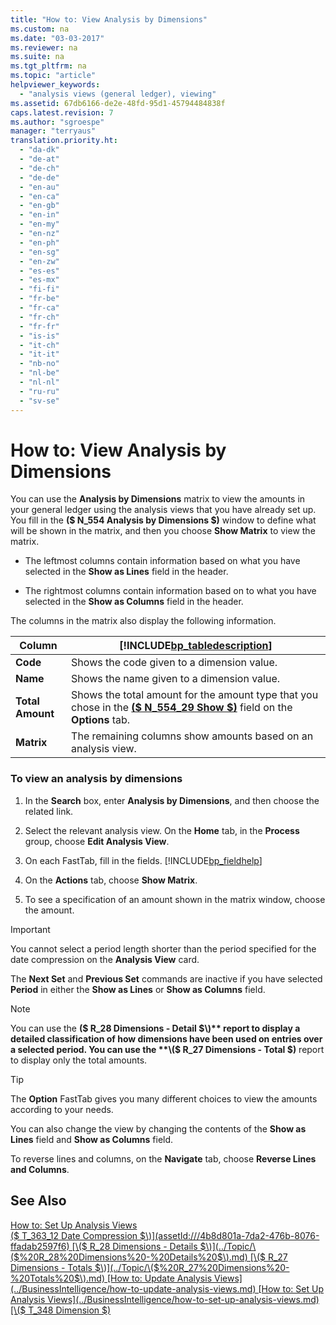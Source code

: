 ```yaml
---
title: "How to: View Analysis by Dimensions"
ms.custom: na
ms.date: "03-03-2017"
ms.reviewer: na
ms.suite: na
ms.tgt_pltfrm: na
ms.topic: "article"
helpviewer_keywords: 
  - "analysis views (general ledger), viewing"
ms.assetid: 67db6166-de2e-48fd-95d1-45794484838f
caps.latest.revision: 7
ms.author: "sgroespe"
manager: "terryaus"
translation.priority.ht: 
  - "da-dk"
  - "de-at"
  - "de-ch"
  - "de-de"
  - "en-au"
  - "en-ca"
  - "en-gb"
  - "en-in"
  - "en-my"
  - "en-nz"
  - "en-ph"
  - "en-sg"
  - "en-zw"
  - "es-es"
  - "es-mx"
  - "fi-fi"
  - "fr-be"
  - "fr-ca"
  - "fr-ch"
  - "fr-fr"
  - "is-is"
  - "it-ch"
  - "it-it"
  - "nb-no"
  - "nl-be"
  - "nl-nl"
  - "ru-ru"
  - "sv-se"
---
```

# How to: View Analysis by Dimensions
You can use the **Analysis by Dimensions** matrix to view the amounts in your general ledger using the analysis views that you have already set up. You fill in the **\($ N\_554 Analysis by Dimensions $\)** window to define what will be shown in the matrix, and then you choose **Show Matrix** to view the matrix.  
  
-   The leftmost columns contain information based on what you have selected in the **Show as Lines** field in the header.  
  
-   The rightmost columns contain information based on to what you have selected in the **Show as Columns** field in the header.  
  
 The columns in the matrix also display the following information.  
  
|**Column**|[!INCLUDE[bp_tabledescription](../ApplicationDesign/includes/bp_tabledescription_md.md)]|  
|----------------|---------------------------------------|  
|**Code**|Shows the code given to a dimension value.|  
|**Name**|Shows the name given to a dimension value.|  
|**Total Amount**|Shows the total amount for the amount type that you chose in the **[\($ N\_554\_29 Show $\)](assetId:///37df8884-b937-46b7-a3a7-8b902a59b65f)** field on the **Options** tab.|  
|**Matrix**|The remaining columns show amounts based on an analysis view.|  
  
### To view an analysis by dimensions  
  
1.  In the **Search** box, enter **Analysis by Dimensions**, and then choose the related link.  
  
2.  Select the relevant analysis view. On the **Home** tab, in the **Process** group, choose **Edit Analysis View**.  
  
3.  On each FastTab, fill in the fields. [!INCLUDE[bp_fieldhelp]()]  
  
4.  On the **Actions** tab, choose **Show Matrix**.  
  
5.  To see a specification of an amount shown in the matrix window, choose the amount.  
  
> [!IMPORTANT]  
>  You cannot select a period length shorter than the period specified for the date compression on the **Analysis View** card.  
>   
>  The **Next Set** and **Previous Set** commands are inactive if you have selected **Period** in either the **Show as Lines** or **Show as Columns** field.  
  
> [!NOTE]  
>  You can use the **\($ R\_28 Dimensions \- Detail $\)** report to display a detailed classification of how dimensions have been used on entries over a selected period. You can use the **\($ R\_27 Dimensions \- Total $\)** report to display only the total amounts.  
  
> [!TIP]  
>  The **Option** FastTab gives you many different choices to view the amounts according to your needs.  
>   
>  You can also change the view by changing the contents of the **Show as Lines** field and **Show as Columns** field.  
>   
>  To reverse lines and columns, on the **Navigate** tab, choose **Reverse Lines and Columns**.  
  
## See Also  
 [How to: Set Up Analysis Views](../BusinessIntelligence/how-to-set-up-analysis-views.md)   
 [\($ T\_363\_12 Date Compression $\)](assetId:///4b8d801a-7da2-476b-8076-ffadab2597f6)   
 [\($ R\_28 Dimensions \- Details $\)](../Topic/\($%20R_28%20Dimensions%20-%20Details%20$\).md)   
 [\($ R\_27 Dimensions \- Totals $\)](../Topic/\($%20R_27%20Dimensions%20-%20Totals%20$\).md)   
 [How to: Update Analysis Views](../BusinessIntelligence/how-to-update-analysis-views.md)   
 [How to: Set Up Analysis Views](../BusinessIntelligence/how-to-set-up-analysis-views.md)   
 [\($ T\_348 Dimension $\)](assetId:///09a43eac-15fc-4036-9913-fe2b74a18bf3)